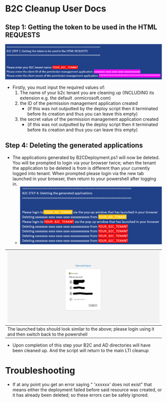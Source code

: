 # B2C Cleanup User Docs


## Step 1: Getting the token to be used in the HTML REQUESTS

![inputting values for getting token](Images/Cleanup/01_tokenInputs.png)
* Firstly, you must input the required values of:
    1. The name of your b2c tenant you are cleaning up (INCLUDING its extension e.g. the default .onmicrosoft.com)
    2. the ID of the permission management application created
       * (if this was not outputted by the deploy script then it terminated before its creation and thus you can leave this empty)
    3. the secret value of the permission management application created
       * (if this was not outputted by the deploy script then it terminated before its creation and thus you can leave this empty)




## Step 4: Deleting the generated applications
* The applications generated by B2CDeployment.ps1 will now be deleted. You will be prompted to login via your browser twice; when the tenant the application to be deleted is from is different than your currently logged into tenant. When prompted please login via the new tab launched in your browser, then return to your powershell after logging in.
    * ![output of deleting apps](Images/Cleanup/04b_output.png)

| ![Login to AD Tenant](Images/Cleanup/04a_LoginTenant1.png) |
|---|
| The launched tabs should look similar to the above; please login using it and then switch back to the powershell  |

* Upon completion of this step your B2C and AD directories will have been cleaned up. And the script will return to the main LTI cleanup


# Troubleshooting

* If at any point you get an error saying " 'xxxxxx' does not exist" that means either the deployment failed before said resource was created, or it has already been deleted; so these errors can be safely ignored.